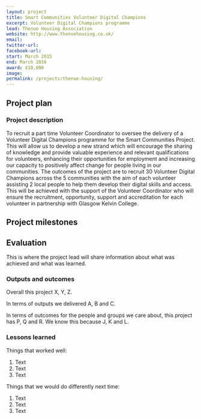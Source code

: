 ```yaml
---
layout: project
title: Smart Communities Volunteer Digital Champions
excerpt: Volunteer Digital Champions programme
lead: Thenue Housing Association
website: http://www.thenuehousing.co.uk/
email: 
twitter-url:
facebook-url: 
start: March 2015
end: March 2016
award: £10,000
image:
permalink: /projects/thenue-housing/ 
---
```


## Project plan

### Project description

To recruit a part time Volunteer Coordinator to oversee the delivery of a Volunteer Digital Champions programme for the Smart Communities Project. This will allow us to develop a new strand which will encourage the sharing of knowledge and provide valuable experience and relevant qualifications for volunteers, enhancing their opportunities for employment and increasing our capacity to positively affect change for people living in our communities. The outcomes of the project are to recruit 30 Volunteer Digital Champions across the 5 communities with the aim of each volunteer assisting 2 local people to help them develop their digital skills and access. This will be achieved with the support of the Volunteer Coordinator who will ensure the recruitment, opportunity, support and accreditation for each volunteer in partnership with Glasgow Kelvin College.


## Project milestones



## Evaluation

This is where the project lead will share information about what was achieved and what was learned.

### Outputs and outcomes

Overall this project X, Y, Z.

In terms of outputs we delivered A, B and C.

In terms of outcomes for the people and groups we care about, this project has P, Q and R. We know this because J, K and L.

### Lessons learned

Things that worked well:

1. Text
2. Text
3. Text

Things that we would do differently next time:

1. Text
2. Text
3. Text
